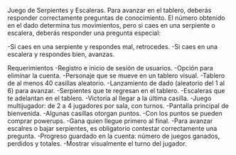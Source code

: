 Juego de Serpientes y Escaleras. Para avanzar en el tablero, deberás responder correctamente preguntas de conocimiento. El número obtenido en el dado determina tus movimientos, pero si caes en una serpiente o escalera, deberás responder una pregunta especial:

-Si caes en una serpiente y respondes mal, retrocedes.
-Si caes en una escalera y respondes bien, avanzas.

Requerimientos
-Registro e inicio de sesión de usuarios.
-Opción para eliminar la cuenta.
-Personaje que se mueve en un tablero visual.
-Tablero de al menos 40 casillas aleatorio.
-Lanzamiento de dado (aleatorio del 1 al 6) para avanzar.
-Serpientes que te regresan en el tablero.
-Escaleras que te adelantan en el tablero.
-Victoria al llegar a la última casilla.
-Juego multijugador: de 2 a 4 jugadores por sala, con turnos.
-Pantalla principal de bienvenida.
-Algunas casillas otorgan puntos.
-Con los puntos se pueden comprar powerups.
-Gana quien llegue primero al final.
-Para avanzar escalres o bajar serpientes, es obligatorio contestar correctamente una pregunta.
-Progreso guardado en la cuenta: número de juegos ganados, perdidos y totales.
-Mostrar visualmente el turno del jugador.
